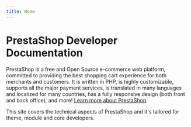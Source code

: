 ```yaml
---
title: Home
---
```


# PrestaShop Developer Documentation

PrestaShop is a free and Open Source e-commerce web platform, committed to providing the best shopping cart experience for both merchants and customers. It is written in PHP, is highly customizable, supports all the major payment services, is translated in many languages and localized for many countries, has a fully responsive design (both front and back office), and more! [Learn more about PrestaShop](https://www.prestashop.com/). 

This site covers the technical aspects of PrestaShop and it's tailored for theme, module and core developers.

